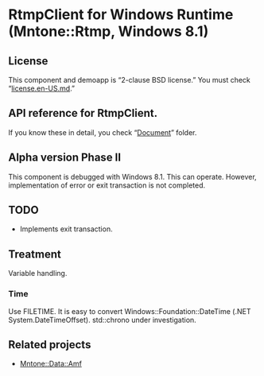 # RtmpClient for Windows Runtime (Mntone::Rtmp, Windows 8.1)

## License
This component and demoapp is “2-clause BSD license.”
You must check “[license.en-US.md](./license.en-US.md).”

## API reference for RtmpClient.
If you know these in detail, you check “[Document](./Document/)” folder.

## Alpha version Phase II
This component is debugged with Windows 8.1. This can operate. However, implementation of error or exit transaction is not completed.

## TODO
- Implements exit transaction.

## Treatment
Variable handling.

### Time
Use FILETIME. It is easy to convert Windows::Foundation::DateTime (.NET System.DateTimeOffset). std::chrono under investigation.

## Related projects
- [Mntone::Data::Amf](//github.com/mntone/Data.Amf)